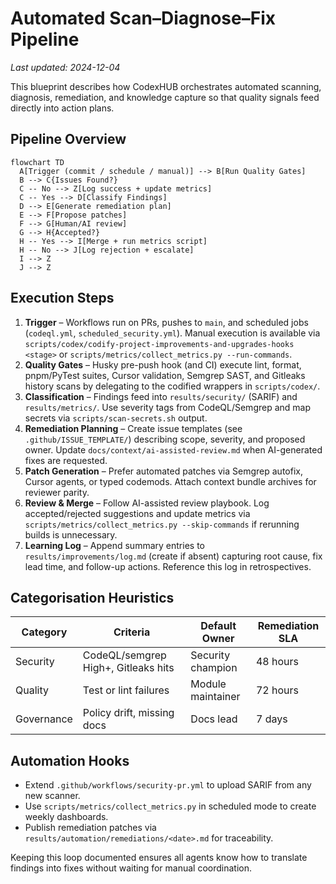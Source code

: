 # Automated Scan–Diagnose–Fix Pipeline

_Last updated: 2024-12-04_

This blueprint describes how CodexHUB orchestrates automated scanning, diagnosis, remediation,
and knowledge capture so that quality signals feed directly into action plans.

## Pipeline Overview

```mermaid
flowchart TD
  A[Trigger (commit / schedule / manual)] --> B[Run Quality Gates]
  B --> C{Issues Found?}
  C -- No --> Z[Log success + update metrics]
  C -- Yes --> D[Classify Findings]
  D --> E[Generate remediation plan]
  E --> F[Propose patches]
  F --> G[Human/AI review]
  G --> H{Accepted?}
  H -- Yes --> I[Merge + run metrics script]
  H -- No --> J[Log rejection + escalate]
  I --> Z
  J --> Z
```

## Execution Steps

1. **Trigger** – Workflows run on PRs, pushes to `main`, and scheduled jobs (`codeql.yml`,
   `scheduled_security.yml`). Manual execution is available via
   `scripts/codex/codify-project-improvements-and-upgrades-hooks <stage>` or
   `scripts/metrics/collect_metrics.py --run-commands`.
2. **Quality Gates** – Husky pre-push hook (and CI) execute lint, format, pnpm/PyTest suites,
   Cursor validation, Semgrep SAST, and Gitleaks history scans by delegating to the codified
   wrappers in `scripts/codex/`.
3. **Classification** – Findings feed into `results/security/` (SARIF) and `results/metrics/`. Use
   severity tags from CodeQL/Semgrep and map secrets via `scripts/scan-secrets.sh` output.
4. **Remediation Planning** – Create issue templates (see `.github/ISSUE_TEMPLATE/`) describing
   scope, severity, and proposed owner. Update `docs/context/ai-assisted-review.md` when AI-generated
   fixes are requested.
5. **Patch Generation** – Prefer automated patches via Semgrep autofix, Cursor agents, or
   typed codemods. Attach context bundle archives for reviewer parity.
6. **Review & Merge** – Follow AI-assisted review playbook. Log accepted/rejected suggestions and
   update metrics via `scripts/metrics/collect_metrics.py --skip-commands` if rerunning builds is
   unnecessary.
7. **Learning Log** – Append summary entries to `results/improvements/log.md` (create if absent)
   capturing root cause, fix lead time, and follow-up actions. Reference this log in retrospectives.

## Categorisation Heuristics

| Category   | Criteria                            | Default Owner     | Remediation SLA |
| ---------- | ----------------------------------- | ----------------- | --------------- |
| Security   | CodeQL/semgrep High+, Gitleaks hits | Security champion | 48 hours        |
| Quality    | Test or lint failures               | Module maintainer | 72 hours        |
| Governance | Policy drift, missing docs          | Docs lead         | 7 days          |

## Automation Hooks

- Extend `.github/workflows/security-pr.yml` to upload SARIF from any new scanner.
- Use `scripts/metrics/collect_metrics.py` in scheduled mode to create weekly dashboards.
- Publish remediation patches via `results/automation/remediations/<date>.md` for traceability.

Keeping this loop documented ensures all agents know how to translate findings into fixes without
waiting for manual coordination.
